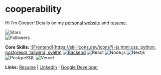 # cooperability
Hi I'm Cooper! Details on my [personal website](https://cooperability.com) and [resume](https://drive.google.com/file/d/1-mHF7SH3ym9QI8jKBtpKKzvbJM8L1Ovc/view?usp=sharing).

![Stars](https://img.shields.io/github/stars/cooperability?style=social)  
![Followers](https://img.shields.io/github/followers/cooperability?style=social)  

**Core Skills:**
[![Frontend](https://skillicons.dev/icons?i=js,html,css, python, postgresql, tailwind, svelte)](https://skillicons.dev)
[![Backend](https://skillicons.dev/icons?i=django,gcp,azure,react,vue,flutter)](https://skillicons.dev)
![React](https://img.shields.io/badge/-React-000?&logo=React)
![Node.js](https://img.shields.io/badge/-Node.js-000?&logo=Node.js)
![Nextjs](https://img.shields.io/badge/Next.js-000000?logo=nextdotjs)
![PostgreSQL](https://img.shields.io/badge/-PostgreSQL-000?&logo=PostgreSQL)
![Vercel](https://img.shields.io/badge/-Vercel-000?&logo=Vercel)

**Links:**
[Resume](https://drive.google.com/file/d/1Y8JfJyflV93cD_Kw7mFrRLN7qSmyeCo0/view?usp=sharing)
| [LinkedIn](https://www.linkedin.com/in/cooperability/) |
[Google Developer](https://g.dev/cooperability)